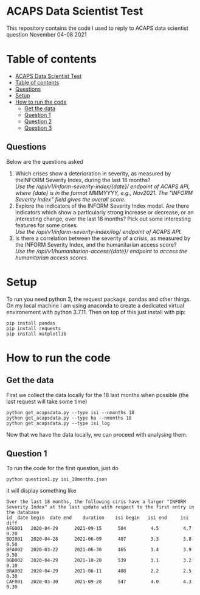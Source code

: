 ACAPS Data Scientist Test
=============

This repository contains the code I used to reply to ACAPS data scientist question November 04-08 2021

Table of contents
=================
  * [ACAPS Data Scientist Test](#ACAPS-Data-Scientist-Test)
  * [Table of contents](#table-of-contents)
  * [Questions](#questions)
  * [Setup](#setup)
  * [How to run the code](#how-to-run-the-code)
    * [Get the data](#get-the-data)
    * [Question 1](#question-1)
    * [Question 2](#question-2)
    * [Question 3](#question-3)

Questions
-
Below are the questions asked 
1. Which crises show a deterioration in severity, as measured by theINFORM Severity Index, during the last 18 months?  
   *Use the /api/v1/inform-severity-index/{date}/ endpoint of ACAPS API, where {date} is in the format MMMYYYY, e.g., Nov2021. The "INFORM Severity Index" field gives the overall score.*
2. Explore the indicators of the INFORM Severity Index model. Are
   there indicators which show a particularly strong increase or
   decrease, or an interesting change, over the last 18 months? Pick
   out some interesting features for some crises.  
*Use the /api/v1/inform-severity-index/log/ endpoint of ACAPS API.*
3. Is there a correlation between the severity of a crisis, as measured by the INFORM Severity Index, and the humanitarian access score?  
*Use the /api/v1/humanitarian-access/{date}/ endpoint to access the humanitarian access scores.*

Setup
=============
To run you need python 3, the request package, pandas and other
things. On my local machine I am using anaconda to create a dedicated
virtual environement with python 3.7.11. Then on top of this just
install with pip:
```
pip install pandas
pip install requests
pip install matplotlib
```

How to run the code
============
Get the data
-
First we collect the data locally for the 18 last months when possible (the last request will take some time)
```
python get_acapsdata.py --type isi --nmonths 18
python get_acapsdata.py --type ha --nmonths 18
python get_acapsdata.py --type isi_log

```
Now that we have the data locally, we can proceed with analysing them.

Question 1
-
To run the code for the first question, just do
```
python question1.py isi_18months.json 
```

it will display something like

```
Over the last 18 months, the following ciris have a larger "INFORM Severity Index" at the last update with respect to the first entry in the database
id	date begin	date end	duration	isi begin	isi end		isi diff
AFG001 	 2020-04-29 	 2021-09-15 	 504 		 4.5 		 4.7 		 0.20
BDI001 	 2020-04-28 	 2021-06-09 	 407 		 3.3 		 3.8 		 0.50
BFA002 	 2020-03-22 	 2021-06-30 	 465 		 3.4 		 3.9 		 0.50
BGD002 	 2020-04-29 	 2021-10-20 	 539 		 3.1 		 3.2 		 0.10
BRA002 	 2020-04-29 	 2021-06-11 	 408 		 2.2 		 2.5 		 0.30
CAF001 	 2020-03-30 	 2021-09-28 	 547 		 4.0 		 4.3 		 0.30
```


